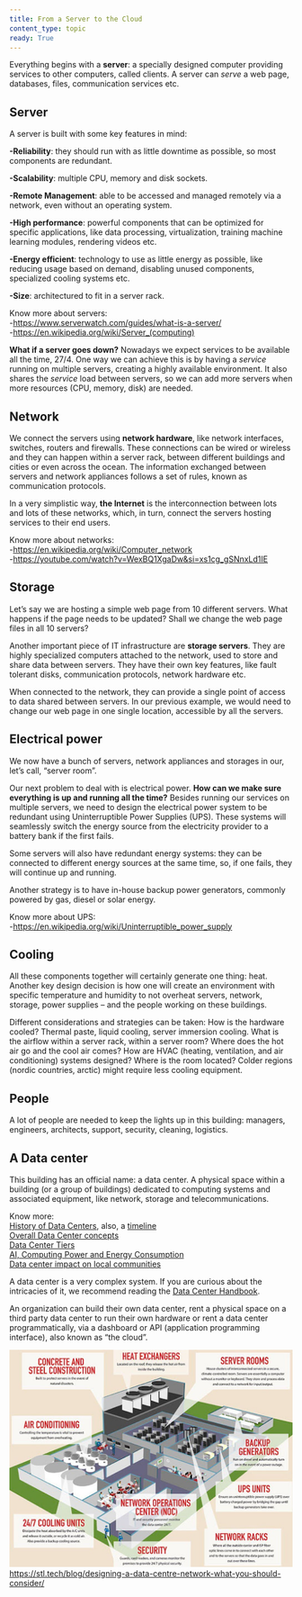 ```yaml
---
title: From a Server to the Cloud
content_type: topic
ready: True
---
```


Everything begins with a **server**: a specially designed computer providing services to other computers, called clients. A server can *serve* a web page, databases, files, communication services etc.


## Server  
A server is built with some key features in mind: 

**-Reliability**: they should run with as little downtime as possible, so most components are redundant.  

**-Scalability**: multiple CPU, memory and disk sockets.  

**-Remote Management**: able to be accessed and managed remotely via a network, even without an operating system.  

**-High performance**: powerful components that can be optimized for specific applications, like data processing, virtualization, training machine learning modules, rendering videos etc.  

**-Energy efficient**: technology to use as little energy as possible, like reducing usage based on demand, disabling unused components, specialized cooling systems etc.  

**-Size**: architectured to fit in a server rack.  

Know more about servers:  
-https://www.serverwatch.com/guides/what-is-a-server/  
-https://en.wikipedia.org/wiki/Server_(computing)

**What if a server goes down?** Nowadays we expect services to be available all the time, 27/4. One way we can achieve this is by having a *service* running on multiple servers, creating a highly available environment. It also shares the *service* load between servers, so we can add more servers when more resources (CPU, memory, disk) are needed.

## Network
We connect the servers using **network hardware**, like network interfaces, switches, routers and firewalls. These connections can be wired or wireless and they can happen within a server rack, between different buildings and cities or even across the ocean. The information exchanged between servers and network appliances follows a set of rules, known as communication protocols.

In a very simplistic way, **the Internet** is the interconnection between lots and lots of these networks, which, in turn, connect the servers hosting services to their end users.

Know more about networks:  
-https://en.wikipedia.org/wiki/Computer_network  
-https://youtube.com/watch?v=WexBQ1XgaDw&si=xs1cg_gSNnxLd1IE

## Storage

Let’s say we are hosting a simple web page from 10 different servers. What happens if the page needs to be updated? Shall we change the web page files in all 10 servers?

Another important piece of IT infrastructure are **storage servers**. They are highly specialized computers attached to the network, used to store and share data between servers. They have their own key features, like fault tolerant disks, communication protocols, network hardware etc.

When connected to the network, they can provide a single point of access to data shared between servers. In our previous example, we would need to change our web page in one single location, accessible by all the servers.

## Electrical power
We now have a bunch of servers, network appliances and storages in our, let’s call, “server room”.

Our next problem to deal with is electrical power. **How can we make sure everything is up and running all the time?** Besides running our services on multiple servers, we need to design the electrical power system to be redundant using Uninterruptible Power Supplies (UPS). These systems will seamlessly switch the energy source from the electricity provider to a battery bank if the first fails.

Some servers will also have redundant energy systems: they can be connected to different energy sources at the same time, so, if one fails, they will continue up and running.

Another strategy is to have in-house backup power generators, commonly powered by gas, diesel or solar energy.

Know more about UPS:  
-https://en.wikipedia.org/wiki/Uninterruptible_power_supply


## Cooling
All these components together will certainly generate one thing: heat. Another key design decision is how one will create an environment with specific temperature and humidity to not overheat servers, network, storage, power supplies – and the people working on these buildings.

Different considerations and strategies can be taken:
How is the hardware cooled? Thermal paste, liquid cooling, server immersion cooling.
What is the airflow within a server rack, within a server room? Where does the hot air go and the cool air comes?
How are HVAC (heating, ventilation, and air conditioning) systems designed? 
Where is the room located? Colder regions (nordic countries, arctic) might require less cooling equipment.

## People
A lot of people are needed to keep the lights up in this building: managers, engineers, architects, support, security, cleaning, logistics.

## A Data center
This building has an official name: a data center. A physical space within a building (or a group of buildings) dedicated to computing systems and associated equipment, like network, storage and telecommunications.

Know more:  
[History of Data Centers](https://en.wikipedia.org/wiki/Data_center#History), also, a [timeline](https://analyticsindiamag.com/data-centres-eniac-cloud-mainframe-virtual-networks/)  
[Overall Data Center concepts](https://aws.amazon.com/what-is/data-center/?nc1=h_ls)  
[Data Center Tiers](https://blog.servermania.com/data-center-tiers)  
[AI, Computing Power and Energy Consumption](https://disconnect.blog/ai-is-fueling-a-data-center-boom/)  
[Data center impact on local communities](https://www.datacenterdynamics.com/en/analysis/data-center-nimbyism-how-to-engage-with-local-communities-properly-during-data-center-projects/)  

A data center is a very complex system. If you are curious about the intricacies of it, we recommend reading the [Data Center Handbook](https://onlinelibrary.wiley.com/doi/book/10.1002/9781119597537).

An organization can build their own data center, rent a physical space on a third party data center to run their own hardware or rent a data center programmatically, via a dashboard or API (application programming interface), also known as “the cloud”.

![Infrastructure](Infrastructure.jpg)  
https://stl.tech/blog/designing-a-data-centre-network-what-you-should-consider/
